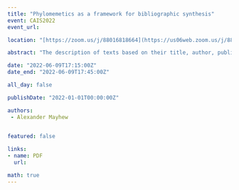 ```yaml
---
title: "Phylomemetics as a framework for bibliographic synthesis"
event: CAIS2022
event_url: 

location: "[https://zoom.us/j/88016818664](https://us06web.zoom.us/j/88016818664?wd=bWlEMk1oZ3FyWTVFNXZISUh4dlZJdz09)"

abstract: "The description of texts based on their title, author, publisher, and with appeals to authority records, has been a cornerstone of bibliographic description as practiced in library catalogues. There are also many parallel or alternative descriptive projects from other fields. Examples of these include fairy tale motifs, literature tropes, character archetypes, story patterns, subject headings, semantic features, citations, allusions, musical influence, theater family trees, and more. Each of these projects represent understandings of texts that are valued by people and could enhance the library catalogue. What is needed is a framework for synthesizing a diversity of descriptions into the catalogue."

date: "2022-06-09T17:15:00Z"
date_end: "2022-06-09T17:45:00Z"

all_day: false

publishDate: "2022-01-01T00:00:00Z"

authors:
 - Alexander Mayhew
 

featured: false

links:
- name: PDF
  url:

math: true
---
```


